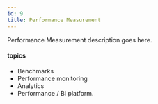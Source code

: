 ```yaml
---
id: 9
title: Performance Measurement
---
```


Performance Measurement description goes here.

#### topics
- Benchmarks
- Performance monitoring 
- Analytics
- Performance / BI platform. 
